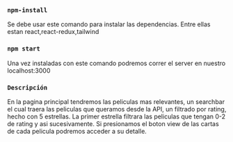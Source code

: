 ### `npm-install`
Se debe usar este comando para instalar las dependencias.
Entre ellas estan react,react-redux,tailwind
### `npm start`
Una vez instaladas con este comando podremos correr el server en nuestro localhost:3000

### `Descripción`
En la pagina principal tendremos las peliculas mas relevantes, un searchbar el cual traera las peliculas que queramos desde la API, un filtrado por rating, hecho con 5 estrellas. La primer estrella filtrara las peliculas que tengan 0-2 de rating y asi sucesivamente.
Si presionamos el boton view de las cartas de cada pelicula podremos acceder a su detalle.
